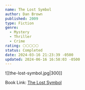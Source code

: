 ```yaml
---
name: The Lost Symbol
author: Dan Brown
published: 2009
type: Fiction
genre:
  - Mystery
  - Thriller
  - Crime
rating: 🌕🌕🌕🌕🌕
status: Completed
date: 2024-03-16 21:23:39 -0500
updated: 2024-06-16 16:58:03 -0500
---
```


![[the-lost-symbol.jpg|300]]

Book Link: [The Lost Symbol](https://www.goodreads.com/book/show/6411961-the-lost-symbol)
